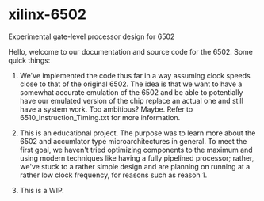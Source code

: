 # xilinx-6502
Experimental gate-level processor design for 6502

Hello, welcome to our documentation and source code for the 6502.
Some quick things:

1. We've implemented the code thus far in a way assuming clock speeds close to that of the original 6502. The idea is that we want to have a somewhat accurate emulation of the 6502 and be able to potentially have our emulated version of the chip replace an actual one and still have a system work. Too ambitious? Maybe. Refer to 6510_Instruction_Timing.txt for more information.

2. This is an educational project. The purpose was to learn more about the 6502 and accumlator type microarchitectures in general. To meet the first goal, we haven't tried optimizing components to the maximum and using modern techniques like having a fully pipelined processor; rather, we've stuck to a rather simple design and are planning on running at a rather low clock frequency, for reasons such as reason 1.

3. This is a WIP.
